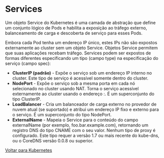 # Services

Um objeto Service do Kubernetes é uma camada de abstração que define um conjunto lógico de Pods e habilita a exposição ao tráfego externo, balanceamento de carga e descoberta de serviço para esses Pods.

Embora cada Pod tenha um endereço IP único, estes IPs não são expostos externamente ao cluster sem um objeto Service. Objetos Service permitem que suas aplicações recebam tráfego. Services podem ser expostos de formas diferentes especificando um tipo (campo type) na especificação do serviço (campo spec):

- **ClusterIP (padrão)** - Expõe o serviço sob um endereço IP interno no cluster. Este tipo de serviço é acessível somente dentro do cluster.
- **NodePort** - Expõe o serviço sob a mesma porta em cada nó selecionado no cluster usando NAT. Torna o serviço acessível externamente ao cluster usando o endereço <NodeIP>:<NodePort>. É um superconjunto do tipo ClusterIP.
- **LoadBalancer** - Cria um balanceador de carga externo no provedor de nuvem atual (se suportado) e atribui um endereço IP fixo e externo para o serviço. É um superconjunto do tipo NodePort.
- **ExternalName** - Mapeia o Service para o conteúdo do campo externalName (por exemplo, foo.bar.example.com), retornando um registro DNS do tipo CNAME com o seu valor. Nenhum tipo de proxy é configurado. Este tipo requer a versão 1.7 ou mais recente do kube-dns, ou o CoreDNS versão 0.0.8 ou superior.


[Voltar para Kubernetes](index.md)